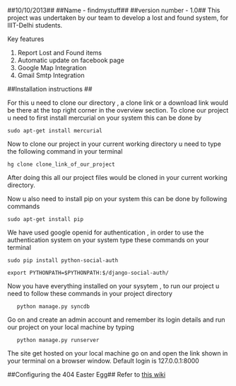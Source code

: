 ##10/10/2013##
##Name - findmystuff##
##version number - 1.0##
This project was undertaken by our team to develop a lost and found system, for IIIT-Delhi students.

Key features

1) Report Lost and Found items
2) Automatic update on facebook page
3) Google Map Integration
4) Gmail Smtp Integration

##Installation instructions ##

For this u need to clone our directory , a clone link or a download link would be there at the top right corner in the overview section. To clone our project u need to first install mercurial on your system this can be done by

    sudo apt-get install mercurial 

Now to clone our project in your current working directory u need to type the following command in your terminal

    hg clone clone_link_of_our_project 

After doing this all our project files would be cloned in your current working directory.

Now u also need to install pip on your system this can be done by following commands 
    
    sudo apt-get install pip
    
We have used google openid for authentication , in order to use the authentication system on your system type these commands on your terminal 
 
    sudo pip install python-social-auth
    
    export PYTHONPATH=$PYTHONPATH:$/django-social-auth/


Now you have everything installed on your sysytem , to run our project u need to follow these commands in your project directory
 
  
       
       python manage.py syncdb

Go on and create an admin account and remember its login details and run our project on your local machine by typing 
    
       python manage.py runserver

The site get hosted on your local machine go on and open the link shown in your terminal on a browser window.
Default login is 127.0.0.1:8000

##Configuring the 404 Easter Egg##
Refer to [this wiki](https://github.com/IIIT-Delhi/lost-n-found/wiki/Adding-404-Easter-Egg-to-your-web-app)
